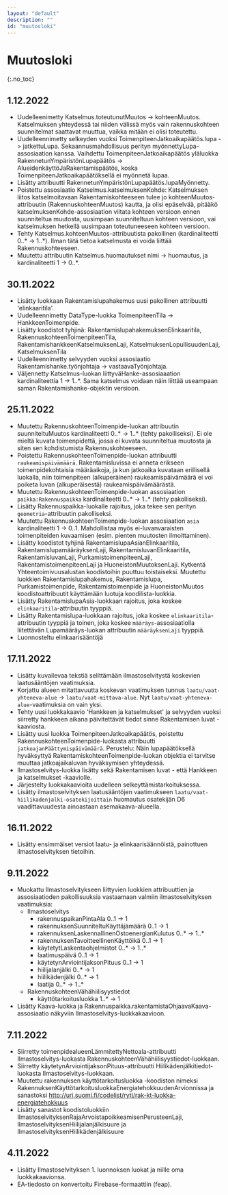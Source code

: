 ```yaml
---
layout: "default"
description: ""
id: "muutosloki"
---
```

# Muutosloki
{:.no_toc}

## 1.12.2022

- Uudelleenimetty Katselmus.toteutunutMuutos -> kohteenMuutos. Katselmuksen yhteydessä tai niiden välissä myös vain rakennuskohteen suunnitelmat saattavat muuttua, vaikka mitään ei olisi toteutettu.
- Uudelleennimetty selkeyden vuoksi ToimenpiteenJatkoaikapäätös.lupa -> jatkettuLupa. Sekaannusmahdollisuus perityn myönnettyLupa-assosiaation kanssa. Vaihdettu ToimenpiteenJatkoaikapäätös yläluokka RakennetunYmpäristönLupapäätös -> AlueidenkäyttöJaRakentamispäätös, koska ToimenpiteenJatkoaikapäätöksellä ei myönnetä lupaa.
- Lisätty attribuutti RakennetunYmpäristönLupapäätös.lupaMyönnetty.
- Poistettu assosiaatio Katselmus.katselmuksenKohde: Katselmuksen liitos katselmoitavaan Rakentamiskohteeseen tulee jo kohteenMuutos-attribuutin (RakennuskohteenMuutos) kautta, ja olisi epäselvää, pitääkö katselmuksenKohde-assosiaation viitata kohteen versioon ennen suunniteltua muutosta, uusimpaan suunniteltuun kohteen versioon, vai katselmuksen hetkellä uusimpaan toteutuneeseen kohteen versioon.
- Tehty Katselmus.kohteenMuutos-attribuutista pakollinen (kardinaliteetti 0..* -> 1..*). Ilman tätä tietoa katselmusta ei voida liittää Rakennuskohteeseen.
- Muutettu attribuutin Katselmus.huomautukset nimi -> huomautus, ja kardinaliteetti 1 -> 0..*.

## 30.11.2022

- Lisätty luokkaan Rakentamislupahakemus uusi pakollinen attribuutti 'elinkaaritila'.
- Uudelleennimetty DataType-luokka ToimenpiteenTila -> HankkeenToimenpide.
- Lisätty koodistot tyhjinä: RakentamislupahakemuksenElinkaaritila, RakennuskohteenToimenpiteenTila, RakentamishankkeenKatselmuksenLaji, KatselmuksenLopullisuudenLaji, KatselmuksenTila
- Uudelleennimetty selvyyden vuoksi assosiaatio Rakentamishanke.työnjohtaja -> vastaavaTyönjohtaja.
- Väljennetty Katselmus-luokan liittyväHanke-assosiaaation kardinaliteettia 1 -> 1..*. Sama katselmus voidaan näin liittää useampaan saman Rakentamishanke-objektin versioon.

## 25.11.2022

- Muutettu RakennuskohteenToimenpide-luokan attribuutin suunniteltuMuutos kardinaliteetti 0..* -> 1..* (tehty pakolliseksi). Ei ole mieltä kuvata toimenpidettä, jossa ei kuvata suunniteltua muutosta ja siten sen kohdistumista Rakennuskohteeseen.
- Poistettu RakennuskohteenToimenpide-luokan attribuutti `raukeamispäivämäärä`. Rakentamisluvissa ei anneta erikseen toimenpidekohtaisia määräaikoja, ja kun jatkoaika kuvataan erillisellä luokalla, niin toimenpiteen (alkuperäinen) raukeamispäivämäärä ei voi poiketa luvan (alkuperäisestä) raukeamispäivämäärästä.
- Muutettu RakennuskohteenToimenpide-luokan assosiaation `paikka:Rakennuspaikka` kardinaliteetti 0..* -> 1..* (tehty pakolliseksi).
- Lisätty Rakennuspaikka-luokalle rajoitus, joka tekee sen perityn `geometria`-attribuutin pakolliseksi.
- Muutettu RakennuskohteenToimenpide-luokan assosiaation `asia` kardinaliteetti 1 -> 0..1. Mahdollistaa myös ei-luvanvaraisten toimenpiteiden kuvaamisen (esim. pienten muutosten ilmoittaminen).
- Lisätty koodistot tyhjinä RakentamislupaAsianElinkaaritila, RakentamislupamääräyksenLaji, RakentamisluvanElinkaaritila, RakentamisluvanLaji, PurkamistoimenpiteenLaji, RakentamistoimenpiteenLaji ja HuoneistonMuutoksenLaji. Kytkentä Yhteentoimivuusalustan koodistoihin puuttuu toistaiseksi. Muutettu luokkien Rakentamislupahakemus, Rakentamislupa, Purkamistoimenpide, Rakentamistoimenpide ja HuoneistonMuutos koodistoattribuutit käyttämään luotuja koodilista-luokkia.
- Lisätty RakentamislupaAsia-luokkaan rajoitus, joka koskee ```elinkaaritila```-attribuutin tyyppiä.
- Lisätty Rakentamislupa-luokkaan rajoitus, joka koskee ```elinkaaritila```-attribuutin tyyppiä ja toinen, joka koskee ```määräys```-assosiaatiolla liitettävän Lupamääräys-luokan attribuutin ```määräyksenLaji``` tyyppiä.
- Luonnosteltu elinkaarisääntöjä 

## 17.11.2022

- Lisätty kuvailevaa tekstiä selittämään ilmastoselvitystä koskevien laatusääntöjen vaatimuksia.
- Korjattu alueen mitattavuutta koskevan vaatimuksen tunnus `laatu/vaat-yhteneva-alue` -> `laatu/vaat-mittava-alue`. Nyt `laatu/vaat-yhteneva-alue`-vaatimuksia on vain yksi.
- Tehty uusi luokkakaavio 'Hankkeen ja katselmukset' ja selvyyden vuoksi siirretty hankkeen aikana päivitettävät tiedot sinne Rakentamisen luvat -kaaviosta.
- Lisätty uusi luokka ToimenpiteenJatkoaikapäätös, poistettu RakennuskohteenToimenpide-luokasta attribuutti `jatkoajanPäättymispäivämäärä`. Perustelu: Näin lupapäätöksellä hyväksyttyä RakentamiskohteenToimenpide-luokan objektia ei tarvitse muuttaa jatkoajaikaluvan hyväksymisen yhteydessä.
- Ilmastoselvitys-luokka lisätty sekä Rakentamisen luvat - että Hankkeen ja katselmukset -kaaviolle.
- Järjestelty luokkakaavioita uudelleen selkeyttämistarkoituksessa.
- Lisätty ilmastoselvityksen laatusääntöjen vaatimukseen `laatu/vaat-hiilikadenjalki-osatekijoittain`  huomautus osatekijän D6 vaadittavuudesta ainoastaan asemakaava-alueella.

## 16.11.2022

- Lisätty ensimmäiset versiot laatu- ja elinkaarisäännöistä, painottuen ilmastoselvityksen tietoihin.

## 9.11.2022

- Muokattu Ilmastoselvitykseen liittyvien luokkien attribuuttien ja assosiaatioden pakollisuuksia vastaamaan valmiin ilmastoselvityksen vaatimuksia:
   - Ilmastoselvitys
      - rakennuspaikanPintaAla 0..1 -> 1
      - rakennuksenSuunniteltuKäyttäjämäärä 0..1 -> 1
      - rakennuksenLaskennallinenOstoenergianKulutus 0..* -> 1..*
      - rakennuksenTavoitteellinenKäyttöikä 0..1 -> 1
      - käytetytLaskentaohjelmistot 0..* -> 1..*
      - laatimuspäivä 0..1 -> 1
      - käytetynArviointijaksonPituus 0..1 -> 1
      - hiilijalanjälki 0..* -> 1
      - hiilikädenjälki 0..* -> 1
      - laatija 0..* -> 1..*
   - RakennuskohteenVähähiilisyystiedot
      - käyttötarkoitusluokka 1..* -> 1  
 - Lisätty Kaava-luokka ja Rakennuspaikka.rakentamistaOhjaavaKaava-assosiaatio näkyviin Ilmastoselvitys-luokkakaavioon.

## 7.11.2022

- Siirretty toimenpidealueenLämmitettyNettoala-attribuutti Ilmastoselvitys-luokasta RakennuskohteenVähähiilisyystiedot-luokkaan.
- Siirretty käytetynArviointijaksonPituus-attribuutti Hiilikädenjälkitiedot-luokasta Ilmastoselvitys-luokkaan.
- Muutettu rakennuksen käyttötarkoitusluokka -koodiston nimeksi RakennuksenKäyttötarkoitusluokkaEnergiatehokkuudenArvionnissa ja sanastoksi http://uri.suomi.fi/codelist/rytj/rak-kt-luokka-energiatehokkuus
- Lisätty sanastot koodistoluokkiin IlmastoselvityksenRajaArvoistapoikkeamisenPerusteenLaji, IlmastoselvityksenHiilijalanjälkisuure ja IlmastoselvityksenHiilikädenjälkisuure


## 4.11.2022

- Lisätty Ilmastoselvityksen 1. luonnoksen luokat ja niille oma luokkakaavionsa.
- EA-tiedosto on konvertoitu Firebase-formaattiin (feap). 
